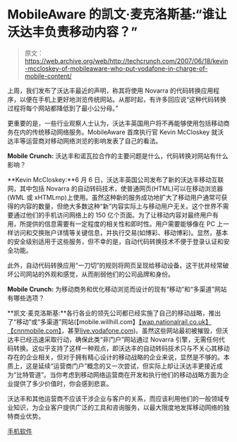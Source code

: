 # MobileAware 的凯文·麦克洛斯基:“谁让沃达丰负责移动内容？”

> 原文：<https://web.archive.org/web/http://techcrunch.com/2007/06/18/kevin-mccloskey-of-mobileaware-who-put-vodafone-in-charge-of-mobile-content/>

上周，我们发布了沃达丰最近的声明，称其将使用 Novarra 的代码转换应用程序，以便在手机上更好地浏览传统网站。从那时起，有许多回应说“这种代码转换过程将每个网站都降低到了最小公分母。”

更重要的是，一些行业观察人士认为，沃达丰英国用户将不再能够使用包括移动商务在内的传统移动网络服务。MobileAware 首席执行官 Kevin McCloskey 就沃达丰等运营商对移动网络浏览的影响发表了自己的看法。

**Mobile Crunch:** 沃达丰和诺瓦拉合作的主要问题是什么，代码转换对网站有什么影响？

**Kevin McCloskey:**6 月 6 日，沃达丰英国公司发布了新的沃达丰移动互联网，其中包括 Novarra 的自动转码技术，使普通网页(HTML)可以在移动浏览器(WML 或 xHTMLmp)上使用。虽然这种新的服务成功地扩大了移动用户通常可获得的内容的数量，但绝大多数这种“新”内容实际上与移动用户无关。这个世界不需要通过他们的手机访问网络上的 150 亿个页面。为了让移动内容对最终用户有用，所提供的信息需要有一定程度的相关性和即时性。用户需要能够像在 PC 上一样访问和交换账户详情等关键信息，并执行交易(如博彩、移动博彩)。显然，基本的安全级别适用于这些服务，但不幸的是，自动代码转换技术不便于登录认证和安全功能。

此外，自动代码转换应用“一刀切”的规则将网页呈现给移动设备。这干扰并经常破坏公司网站的外观和感觉，从而削弱他们的公司品牌和身份。

**Mobile Crunch:** 为移动商务和优化移动浏览而设计的现有“移动”和“多渠道”网站有哪些选项？

**凯文·麦克洛斯基:**各行各业的领先公司都已经实施了自己的移动战略，推出了“移动”或“多渠道”网站(【mobile.willhill.com】[【wap.nationalrail.co.uk】](https://web.archive.org/web/20150118225447/http://wap.nationalrail.co.uk/)[【cnnmobile.com】](https://web.archive.org/web/20150118225447/http://cnnmobile.com/)，甚至[live.vodafone.com](https://web.archive.org/web/20150118225447/http://live.vodafone.com/))。虽然这些网站最初被摧毁，但沃达丰已经迅速采取行动，确保此类“非门户”网站通过 Novarra 引擎，无需任何代码转换。这似乎支持了这样一种观点，即沃达丰的自动转码技术只与不关心其移动存在的企业相关，但对于拥有精心设计的移动战略的企业来说，显然是不够的。本质上，这是延续“运营商门户”概念的又一次尝试，但实际上却让沃达丰更接近成为“比特管道”。当你考虑到移动网络运营商在开发和执行他们的移动战略方面为企业提供了多少价值时，你会感到悲哀。

沃达丰和其他运营商不应该干涉企业与客户的关系，而应该利用他们的一般领域专业知识，为企业客户提供广泛的工具和咨询服务，以最大限度地发挥移动网络的独特商业优势。

[手机软件](https://web.archive.org/web/20150118225447/http://www.mobileaware.com/)